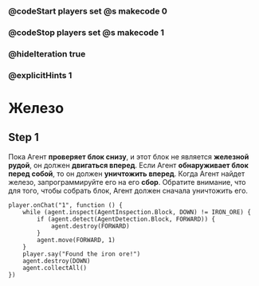 ### @codeStart players set @s makecode 0
### @codeStop players set @s makecode 1

### @hideIteration true 
### @explicitHints 1


# Железо

## Step 1
Пока Агент **проверяет блок снизу**, и этот блок не является **железной рудой**, он должен **двигаться вперед**. Если Агент **обнаруживает блок перед собой**, то он должен **уничтожить вперед**. Когда Агент найдет железо, запрограммируйте его на его **сбор**. Обратите внимание, что для того, чтобы собрать блок, Агент должен сначала уничтожить его. 

```ghost
player.onChat("1", function () {
    while (agent.inspect(AgentInspection.Block, DOWN) != IRON_ORE) {
        if (agent.detect(AgentDetection.Block, FORWARD)) {
            agent.destroy(FORWARD)
        }
        agent.move(FORWARD, 1)
    }
    player.say("Found the iron ore!")
    agent.destroy(DOWN)
    agent.collectAll()
})
```
